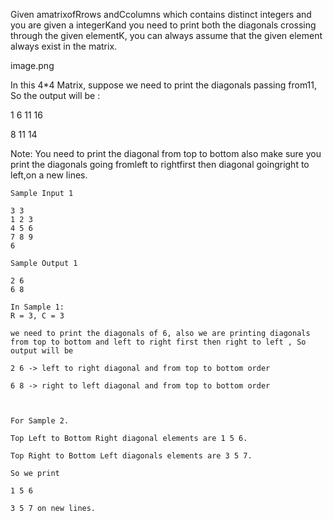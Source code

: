Given amatrixofRrows andCcolumns which contains distinct integers and you are given a integerKand you need to print both the diagonals crossing through the given elementK, you can always assume that the given element always exist in the matrix.

image.png

In this 4*4 Matrix, suppose we need to print the diagonals passing from11, So the output will be :

1 6 11 16

8 11 14

Note: You need to print the diagonal from top to bottom also make sure you print the diagonals going fromleft to rightfirst then diagonal goingright to left,on a new lines.

```
Sample Input 1 

3 3
1 2 3
4 5 6
7 8 9
6
```

```
Sample Output 1

2 6
6 8
```

```
In Sample 1:
R = 3, C = 3

we need to print the diagonals of 6, also we are printing diagonals from top to bottom and left to right first then right to left , So output will be

2 6 -> left to right diagonal and from top to bottom order

6 8 -> right to left diagonal and from top to bottom order



For Sample 2.

Top Left to Bottom Right diagonal elements are 1 5 6.

Top Right to Bottom Left diagonals elements are 3 5 7.

So we print

1 5 6

3 5 7 on new lines.
```

